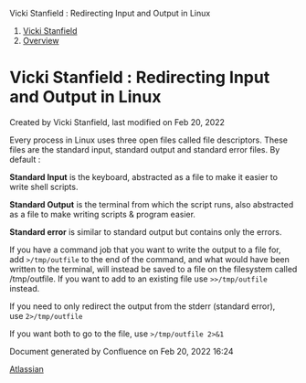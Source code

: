 Vicki Stanfield : Redirecting Input and Output in Linux  

1.  [Vicki Stanfield](index.html)
2.  [Overview](Overview_163912.html)

Vicki Stanfield : Redirecting Input and Output in Linux
=======================================================

Created by Vicki Stanfield, last modified on Feb 20, 2022

Every process in Linux uses three open files called file descriptors. These files are the standard input, standard output and standard error files. By default :  

**Standard Input** is the keyboard, abstracted as a file to make it easier to write shell scripts.

**Standard Output** is the terminal from which the script runs, also abstracted as a file to make writing scripts & program easier.

**Standard error** is similar to standard output but contains only the errors.

  
If you have a command job that you want to write the output to a file for, add `>/tmp/outfile` to the end of the command, and what would have been written to the terminal, will instead be saved to a file on the filesystem called /tmp/outfile. If you want to add to an existing file use `>>/tmp/outfile` instead.  
  
If you need to only redirect the output from the stderr (standard error), use `2>/tmp/outfile`  
  
If you want both to go to the file, use `>/tmp/outfile 2>&1`

Document generated by Confluence on Feb 20, 2022 16:24

[Atlassian](http://www.atlassian.com/)